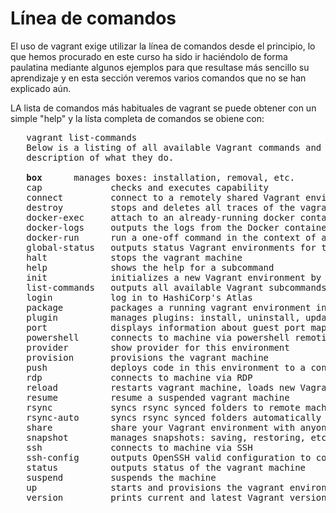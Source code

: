 # Línea de comandos

El uso de vagrant exige utilizar la línea de comandos desde el
principio, lo que hemos procurado en este curso ha sido ir haciéndolo
de forma paulatina mediante algunos ejemplos para que resultase más
sencillo su aprendizaje y en esta sección veremos varios comandos que
no se han explicado aún.

LA lista de comandos más habituales de vagrant se puede obtener con un
simple "help" y la lísta completa de comandos se obiene con:

   <pre>
   vagrant list-commands
   Below is a listing of all available Vagrant commands and a brief
   description of what they do.
   
   <b>box</b>      manages boxes: installation, removal, etc.
   cap             checks and executes capability
   connect         connect to a remotely shared Vagrant environment
   destroy         stops and deletes all traces of the vagrant machine
   docker-exec     attach to an already-running docker container
   docker-logs     outputs the logs from the Docker container
   docker-run      run a one-off command in the context of a container
   global-status   outputs status Vagrant environments for this user
   halt            stops the vagrant machine
   help            shows the help for a subcommand
   init            initializes a new Vagrant environment by creating a Vagrantfile
   list-commands   outputs all available Vagrant subcommands, even non-primary ones
   login           log in to HashiCorp's Atlas
   package         packages a running vagrant environment into a box
   plugin          manages plugins: install, uninstall, update, etc.
   port            displays information about guest port mappings
   powershell      connects to machine via powershell remoting
   provider        show provider for this environment
   provision       provisions the vagrant machine
   push            deploys code in this environment to a configured destination
   rdp             connects to machine via RDP
   reload          restarts vagrant machine, loads new Vagrantfile configuration
   resume          resume a suspended vagrant machine
   rsync           syncs rsync synced folders to remote machine
   rsync-auto      syncs rsync synced folders automatically when files change
   share           share your Vagrant environment with anyone in the world
   snapshot        manages snapshots: saving, restoring, etc.
   ssh             connects to machine via SSH
   ssh-config      outputs OpenSSH valid configuration to connect to the machine
   status          outputs status of the vagrant machine
   suspend         suspends the machine
   up              starts and provisions the vagrant environment
   version         prints current and latest Vagrant version
   </pre>
   

